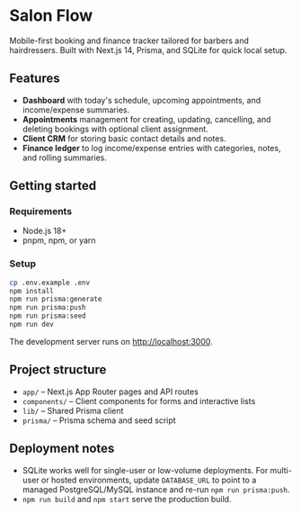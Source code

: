 # Salon Flow

Mobile-first booking and finance tracker tailored for barbers and hairdressers. Built with Next.js 14, Prisma, and SQLite for quick local setup.

## Features

- **Dashboard** with today&apos;s schedule, upcoming appointments, and income/expense summaries.
- **Appointments** management for creating, updating, cancelling, and deleting bookings with optional client assignment.
- **Client CRM** for storing basic contact details and notes.
- **Finance ledger** to log income/expense entries with categories, notes, and rolling summaries.

## Getting started

### Requirements

- Node.js 18+
- pnpm, npm, or yarn

### Setup

```bash
cp .env.example .env
npm install
npm run prisma:generate
npm run prisma:push
npm run prisma:seed
npm run dev
```

The development server runs on [http://localhost:3000](http://localhost:3000).

## Project structure

- `app/` – Next.js App Router pages and API routes
- `components/` – Client components for forms and interactive lists
- `lib/` – Shared Prisma client
- `prisma/` – Prisma schema and seed script

## Deployment notes

- SQLite works well for single-user or low-volume deployments. For multi-user or hosted environments, update `DATABASE_URL` to point to a managed PostgreSQL/MySQL instance and re-run `npm run prisma:push`.
- `npm run build` and `npm start` serve the production build.
